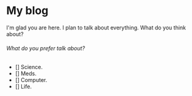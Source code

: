 # My blog

I'm glad you are here. I plan to talk about everything.
What do you think about?

###### What do you prefer talk about?
- [] Science.
- [] Meds.
- [] Computer.
- [] Life.
